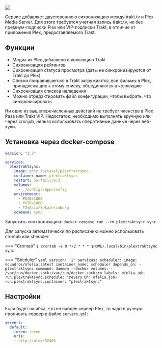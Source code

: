 [![](https://img.shields.io/github/stars/Taxel/PlexTraktSync?label=%E2%AD%90%20Stars)](https://github.com/Taxel/PlexTraktSync)

Сервис добавляет двустороннюю сихронизацию между trakt.tv и Plex Media Server. Для этого требуется учетная запись trakt.tv, но без премиум-подписки Plex или VIP-подписки Trakt, в отличие от приложения Plex, предоставляемого Trakt.

## Функции
- Медиа из Plex добавлено в коллекцию Trakt
- Сихронизация рейтингов
- Сихронизация статуса просмотра (даты не синхронизируются от Trakt до Plex)
- Списки понравившегося в Trakt загружаются, все фильмы в Plex, принадлежащие к этому списку, объединяются в коллекцию
- Сихронизация списков налюдения
- Можно отредактировать файл конфигурации, чтобы выбрать, что синхронизировать

Ни одно из вышеперечисленных действий не требует членства в Plex Pass или Trakt VIP. Недостаток: необходимо выполнять вручную или через cronjob, нельзя использовать оперативные данные через веб-хуки.

## Установка через docker-compose

```yaml
version: "3.7"

services:
  plextraktsync:
    image: ghcr.io/taxel/plextraktsync
    container_name: plextraktsync
    restart: on-failure:2
    volumes:
      - ./config:/app/config
    environment:
      - PUID=1000
      - PGID=1000
      - TZ=Asia/Yekaterinburg
    command: sync
```

Запустить синхронизацию: `docker-compose run --rm plextraktsync sync`

Для запуска автоматически по расписанию можно использовать crontab или sheduler:

=== "Crontab"
    ```
    $ crontab -e
    0 */2 * * * $HOME/.local/bin/plextraktsync sync
    ```
    
=== "Sheduler"
    ```yaml
    version: '2'
    services:
      scheduler:
        image: mcuadros/ofelia:latest
        container_name: scheduler
        depends_on:
          - plextraktsync
        command: daemon --docker
        volumes:
          - /var/run/docker.sock:/var/run/docker.sock:ro
        labels:
          ofelia.job-run.plextraktsync.schedule: "@every 6h"
          ofelia.job-run.plextraktsync.container: "plextraktsync"
    ```

## Настройки

Если будет ошибка, что не найден сервер Plex, то надо в ручную прописать сервер в файле `servers.yml`:

```yaml
servers:
  default:
    token: token
    urls:
    - http://plex:32400
```